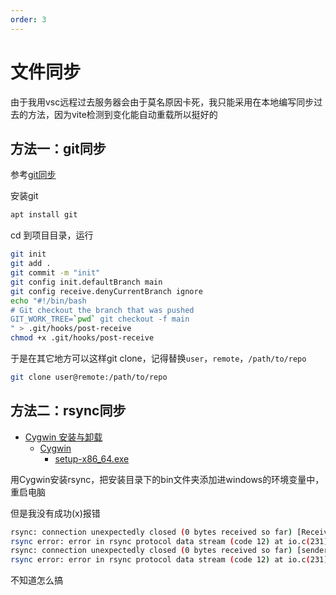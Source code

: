 ```yaml
---
order: 3
---
```

# 文件同步

由于我用vsc远程过去服务器会由于莫名原因卡死，我只能采用在本地编写同步过去的方法，因为vite检测到变化能自动重载所以挺好的

## 方法一：git同步

参考[git同步](../fast/git/git同步.md)

安装git

```sh
apt install git
```

cd 到项目目录，运行

```sh
git init
git add .
git commit -m "init"
git config init.defaultBranch main
git config receive.denyCurrentBranch ignore
echo "#!/bin/bash
# Git checkout the branch that was pushed
GIT_WORK_TREE=`pwd` git checkout -f main
" > .git/hooks/post-receive
chmod +x .git/hooks/post-receive
```

于是在其它地方可以这样git clone，记得替换`user`，`remote`，`/path/to/repo`

```sh
git clone user@remote:/path/to/repo
```

## 方法二：rsync同步

- [Cygwin 安装与卸载](https://zhuanlan.zhihu.com/p/100059570)
  - [Cygwin](https://cygwin.com/install.html)
    - [setup-x86_64.exe](https://cygwin.com/setup-x86_64.exe)

用Cygwin安装rsync，把安装目录下的bin文件夹添加进windows的环境变量中，重启电脑

但是我没有成功(x)报错

```sh
rsync: connection unexpectedly closed (0 bytes received so far) [Receiver]
rsync error: error in rsync protocol data stream (code 12) at io.c(231) [Receiver=3.2.7]
rsync: connection unexpectedly closed (0 bytes received so far) [sender]
rsync error: error in rsync protocol data stream (code 12) at io.c(231) [sender=3.2.7]
```

不知道怎么搞

<!-- 使用脚本，每三秒同步一次，记得修改`/path/to/your/repo/`，`user`，`/path/to/repo/`

```cmd
timeout /t 3
:loop
rsync -avz --delete /path/to/your/repo/ user@remote:/path/to/repo/
timeout /t 3
goto loop
``` -->
